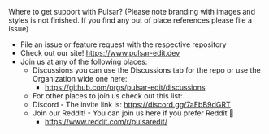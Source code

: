 Where to get support with Pulsar? (Please note branding with images and styles is not finished. If you find any out of place references please file a issue)
- File an issue or feature request with the respective repository
- Check out our site! https://www.pulsar-edit.dev
- Join us at any of the following places:
  - Discussions you can use the Discussions tab for the repo or use the Organization wide one here:
    - https://github.com/orgs/pulsar-edit/discussions
  - For other places to join us check out this list:
  - Discord - The invite link is: https://discord.gg/7aEbB9dGRT
  - Join our Reddit! - You can join us here if you prefer Reddit :tada:
    - https://www.reddit.com/r/pulsaredit/
    

